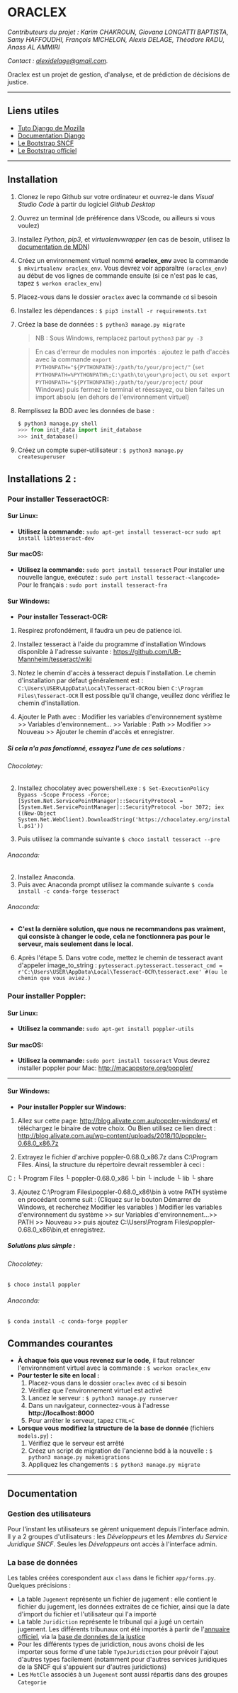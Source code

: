 # ORACLEX

*Contributeurs du projet : Karim CHAKROUN, Giovana LONGATTI BAPTISTA, Samy HAFFOUDHI, François MICHELON, Alexis DELAGE, Théodore RADU, Anass AL AMMIRI*

*Contact : [alexidelage@gmail.com](mailto:alexidelage@gmail.com).*

Oraclex est un projet de gestion, d'analyse, et de prédiction de décisions de justice. 

---

## Liens utiles

* [Tuto Django de Mozilla](https://developer.mozilla.org/fr/docs/Learn/Server-side/Django)
* [Documentation Django](https://docs.djangoproject.com/fr/3.2/)
* [Le Bootstrap SNCF](https://design-bootstrap.sncf.fr/fr/docs/4.3/getting-started/introduction/)
* [Le Bootstrap officiel](https://getbootstrap.com/docs/5.0/getting-started/introduction/)

---

## Installation

1. Clonez le repo Github sur votre ordinateur et ouvrez-le dans *Visual Studio Code* à partir du logiciel *Github Desktop*
2. Ouvrez un terminal (de préférence dans VScode, ou ailleurs si vous voulez)
3. Installez *Python*, *pip3*, et *virtualenvwrapper* (en cas de besoin, utilisez la [documentation de MDN](https://developer.mozilla.org/fr/docs/Learn/Server-side/Django/development_environment))
4. Créez un environnement virtuel nommé **oraclex_env** avec la commande `$ mkvirtualenv oraclex_env`. Vous devrez voir apparaître `(oraclex_env)` au début de vos lignes de commande ensuite (si ce n'est pas le cas, tapez `$ workon oraclex_env`)
5. Placez-vous dans le dossier `oraclex` avec la commande `cd` si besoin
6. Installez les dépendances : `$ pip3 install -r requirements.txt`
7. Créez la base de données : `$ python3 manage.py migrate` 
    > NB : Sous Windows, remplacez partout `python3` par `py -3`

    > En cas d'erreur de modules non importés : ajoutez le path d'accès avec la commande `export PYTHONPATH="${PYTHONPATH}:/path/to/your/project/"` (`set PYTHONPATH=%PYTHONPATH%;C:\path\to\your\project\` ou `set export PYTHONPATH="${PYTHONPATH}:/path/to/your/project/` pour Windows) puis fermez le terminal et réessayez, ou bien faites un import absolu (en dehors de l'environnement virtuel)
8. Remplissez la BDD avec les données de base :
    ```python
    $ python3 manage.py shell
    >>> from init_data import init_database
    >>> init_database()
    ```
9. Créez un compte super-utilisateur : `$ python3 manage.py createsuperuser`

## Installations 2 :
### Pour installer TesseractOCR:
#### Sur Linux: 
* **Utilisez la commande:**
`sudo apt-get install tesseract-ocr`
`sudo apt install libtesseract-dev`
#### Sur macOS: 
* **Utilisez la commande:**
`sudo port install tesseract`
Pour installer une nouvelle langue, exécutez :
`sudo port install tesseract-<langcode>`
Pour le français :
`sudo port install tesseract-fra`
#### Sur Windows: 

* **Pour installer Tesseract-OCR:**
1. Respirez profondément, il faudra un peu de patience ici.
2. Installez tesseract à l'aide du programme d'installation Windows disponible à l'adresse suivante : https://github.com/UB-Mannheim/tesseract/wiki

3. Notez le chemin d'accès à tesseract depuis l'installation. Le chemin d'installation par défaut généralement est : `C:\Users\USER\AppData\Local\Tesseract-OCR`ou bien `C:\Program Files\Tesseract-OCR` Il est possible qu'il change, veuillez donc vérifiez le chemin d'installation.

4. Ajouter le Path avec : Modifier les variables d'environnement système >> Variables d'environnement... >> Variable : Path >> Modifier >> Nouveau >> Ajouter le chemin d'accès et enregistrer.


##### Si cela n'a pas fonctionné, essayez l'une de ces solutions : 

###### Chocolatey: 
2. Installez chocolatey avec powershell.exe : 
`$ Set-ExecutionPolicy Bypass -Scope Process -Force; [System.Net.ServicePointManager]::SecurityProtocol = [System.Net.ServicePointManager]::SecurityProtocol -bor 3072; iex ((New-Object System.Net.WebClient).DownloadString('https://chocolatey.org/install.ps1'))`

3. Puis utilisez la commande suivante
`$ choco install tesseract --pre `


###### Anaconda: 
2. Installez Anaconda. 
3. Puis avec Anaconda prompt utilisez la commande suivante
`$ conda install -c conda-forge tesseract `

###### Anaconda: 
* **C'est la dernière solution, que nous ne recommandons pas vraiment, qui consiste à changer le code, cela ne fonctionnera pas pour le serveur, mais seulement dans le local.**
6. Après l'étape 5. Dans votre code, mettez le chemin de tesseract avant d'appeler image_to_string :
`pytesseract.pytesseract.tesseract_cmd = r'C:\Users\USER\AppData\Local\Tesseract-OCR\tesseract.exe' #(ou le chemin que vous aviez.)`

### Pour installer Poppler:
#### Sur Linux: 
* **Utilisez la commande:**
`sudo apt-get install poppler-utils`

#### Sur macOS: 
* **Utilisez la commande:**
`sudo port install tesseract`
Vous devrez installer poppler pour Mac: http://macappstore.org/poppler/
---
#### Sur Windows: 

* **Pour installer Poppler sur Windows:**
1. Allez sur cette page: http://blog.alivate.com.au/poppler-windows/  et téléchargez le binaire de votre choix. Ou Bien utilisez ce lien direct : http://blog.alivate.com.au/wp-content/uploads/2018/10/poppler-0.68.0_x86.7z

2. Extrayez le fichier d'archive poppler-0.68.0_x86.7z dans C:\Program Files. Ainsi, la structure du répertoire devrait ressembler à ceci :

C :
    └ Program Files
        └ poppler-0.68.0_x86
            └ bin
            └ include
            └ lib
            └ share

3. Ajoutez C:\Program Files\poppler-0.68.0_x86\bin à votre PATH système en procédant comme suit : (Cliquez sur le bouton Démarrer de Windows, et recherchez Modifier les variables )  Modifier les variables d'environnement du système >> sur Variables d'environnement...>> PATH >> Nouveau >> puis ajoutez C:\Users\Program Files\poppler-0.68.0_x86\bin,et enregistrez.
##### Solutions plus simple : 

###### Chocolatey: 

`$ choco install poppler `
###### Anaconda: 
`$ conda install -c conda-forge poppler `

## Commandes courantes

* **À chaque fois que vous revenez sur le code,** il faut relancer l'environnement virtuel avec la commande : `$ workon oraclex_env`
* **Pour tester le site en local :**
    1. Placez-vous dans le dossier `oraclex` avec `cd` si besoin
    2. Vérifiez que l'environnement virtuel est activé
    3. Lancez le serveur : `$ python3 manage.py runserver`
    4. Dans un navigateur, connectez-vous à l'adresse **http://localhost:8000**
    5. Pour arrêter le serveur, tapez `CTRL+C`
* **Lorsque vous modifiez la structure de la base de donnée** (fichiers `models.py`) :
    1. Vérifiez que le serveur est arrêté
    2. Créez un script de migration de l'ancienne bdd à la nouvelle : `$ python3 manage.py makemigrations`
    3. Appliquez les changements : `$ python3 manage.py migrate`

---

## Documentation

### Gestion des utilisateurs

Pour l'instant les utilisateurs se gèrent uniquement depuis l'interface admin. Il y a 2 groupes d'utilisateurs : les *Développeurs* et les *Membres du Service Juridique SNCF*.
Seules les *Développeurs* ont accès à l'interface admin.

### La base de données
Les tables créées corespondent aux `class` dans le fichier `app/forms.py`. Quelques précisions :
* La table `Jugement` représente un fichier de jugement : elle contient le fichier du jugement, les données extraites de ce fichier, ainsi que la date d'import du fichier et l'utilisateur qui l'a importé
* La table `Juridiction` représente le tribunal qui a jugé un certain jugement. Les différents tribunaux ont été importés à partir de l'[annuaire officiel](http://www.annuaires.justice.gouv.fr/annuaires-12162/annuaire-des-conseils-de-prudhommes-21779.html), via la [base de données de la justice](http://petitpois.justice.comarquage.fr/poi/search)
* Pour les différents types de juridiction, nous avons choisi de les importer sous forme d'une table `TypeJuridiction` pour prévoir l'ajout d'autres types facilement (notamment pour d'autres services juridiques de la SNCF qui s'appuient sur d'autres juridictions)
* Les `MotCle` associés à un `Jugement` sont aussi répartis dans des groupes `Categorie`
